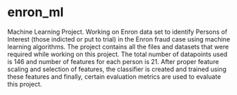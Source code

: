 # enron_ml
Machine Learning Project. Working on Enron data set to identify Persons of Interest (those indicted or put to trial) in the Enron fraud case using machine learning algorithms. The project contains all the files and datasets that were required while working on this project.
The total number of datapoints used is 146 and number of features for each person is 21. After proper feature scaling and selection of features, the classifier is created and trained using these features and finally, certain evaluation metrics are used to evaluate this project.
